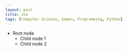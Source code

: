 ```yaml
---
layout: post
title: vka
tags: [Computer Science, Games, Programming, Python]
---
```



<html>
    <head>
        <title>Use jsTree</title>
        <script src="/jstree/jquery.js">
        </script>
        <script src="/jstree/jquery.jstree.js">
        </script>
        <script>
            $(document).ready(function(){
                $('#container').jstree();
            });
        </script>
    </head>
    <body>
<div id="container">
  <ul>
    <li>Root node
      <ul>
        <li>Child node 1</li>
        <li>Child node 2</li>
      </ul>
    </li>
  </ul>
</div>
    </body>
</html>